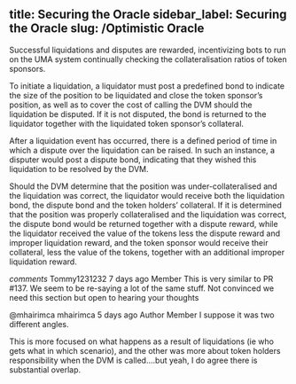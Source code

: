 title: Securing the Oracle
sidebar_label: Securing the Oracle
slug: /Optimistic Oracle
---

Successful liquidations and disputes are rewarded, incentivizing bots to run on the UMA system continually checking the collateralisation ratios of token sponsors.

To initiate a liquidation, a liquidator must post a predefined bond to indicate the size of the position to be liquidated and close the token sponsor’s position, as well as to cover the cost of calling the DVM should the liquidation be disputed.  If it is not disputed, the bond is returned to the liquidator together with the liquidated token sponsor’s collateral.

After a liquidation event has occurred, there is a defined period of time in which a dispute over the liquidation can be raised.  In such an instance, a disputer would post a dispute bond, indicating that they wished this liquidation to be resolved by the DVM.

Should the DVM determine that the position was under-collateralised and the liquidation was correct, the liquidator would receive both the liquidation bond, the dispute bond and the token holders’ collateral.   If it is determined that the position was properly collateralised and the liquidation was correct, the dispute bond would be returned together with a dispute reward, while the liquidator received the value of the tokens less the dispute reward and improper liquidation reward, and the token sponsor would receive their collateral, less the value of the tokens, together with an additional improper liquidation reward.

_comments_
Tommy1231232 7 days ago Member
This is very similar to PR #137. We seem to be re-saying a lot of the same stuff. Not convinced we need this section but open to hearing your thoughts

 
@mhairimca mhairimca 5 days ago Author Member
I suppose it was two different angles.

This is more focused on what happens as a result of liquidations (ie who gets what in which scenario), and the other was more about token holders responsibility when the DVM is called....but yeah, I do agree there is substantial overlap.